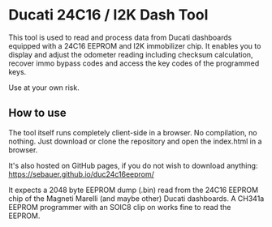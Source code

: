 # Ducati 24C16 / I2K Dash Tool
This tool is used to read and process data from Ducati dashboards equipped with a 24C16 EEPROM and I2K immobilizer chip. It enables you to display and adjust the odometer reading including checksum calculation, recover immo bypass codes and access the key codes of the programmed keys.

Use at your own risk.

## How to use
The tool itself runs completely client-side in a browser. No compilation, no nothing. Just download or clone the repository and open the index.html in a browser.

It's also hosted on GitHub pages, if you do not wish to download anything: https://sebauer.github.io/duc24c16eeprom/

It expects a 2048 byte EEPROM dump (.bin) read from the 24C16 EEPROM chip of the Magneti Marelli (and maybe other) Ducati dashboards. A CH341a EEPROM programmer with an SOIC8 clip on works fine to read the EEPROM.